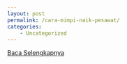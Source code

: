 ```yaml
---
layout: post
permalink: /cara-mimpi-naik-pesawat/
categories:
    - Uncategorized
---
```


[Baca Selengkapnya](/09)